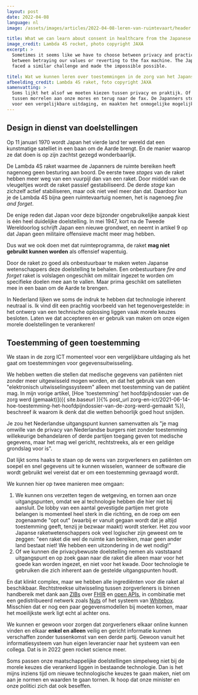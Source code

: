 ```yaml
---
layout: post
date: 2022-04-08
language: nl
image: /assets/images/articles/2022-04-08-leren-van-ruimtevaart/header.webp

title: What we can learn about consent in healthcare from the Japanese space program from the '70s
image_credit: Lambda 4S rocket, photo copyright JAXA
excerpt: >
  Sometimes it seems like we have to choose between privacy and practicality. Or
  between betraying our values or reverting to the fax machine. The Japanese
  faced a similar challenge and made the impossible possible.

titel: Wat we kunnen leren over toestemmingen in de zorg van het Japanse ruimtevaartprogramma uit de jaren '70
afbeelding_credit: Lambda 4S raket, foto copyright JAXA
samenvatting: >
  Soms lijkt het alsof we moeten kiezen tussen privacy en praktijk. Of kiezen
  tussen morrelen aan onze mores en terug naar de fax. De Japanners stonden
  voor een vergelijkbare uitdaging, en maakten het onmogelijke mogelijk.
---
```


## Design in dienst van doelstellingen

Op 11 januari 1970 wordt Japan het vierde land ter wereld dat een kunstmatige
satelliet in een baan om de Aarde brengt. En de manier waarop ze dat doen is op
zijn zachtst gezegd wonderbaarlijk.

De Lambda 4S raket waarmee de Japanners de ruimte bereiken heeft nagenoeg geen
besturing aan boord. De eerste twee _stages_ van de raket hebben meer weg van
een vuurpijl dan van een raket. Door middel van de vleugeltjes wordt de raket
passief gestabiliseerd. De derde _stage_ kan zichzelf actief stabiliseren, maar
ook niet veel meer dan dat. Daardoor kun je de Lambda 4S bijna geen
ruimtevaartuig noemen, het is nagenoeg _fire and forget_.

De enige reden dat Japan voor deze bijzonder ongebruikelijke aanpak kiest is één
heel duidelijke doelstelling. In mei 1947, kort na de Tweede Wereldoorlog
schrijft Japan een nieuwe grondwet, en neemt in artikel 9 op dat Japan geen
militaire offensieve macht meer mag hebben.

Dus wat we ook doen met dat ruimteprogramma, de raket **mag niet gebruikt kunnen
worden** als offensief wapentuig.

Door de raket zo goed als onbestuurbaar te maken weten Japanse wetenschappers
deze doelstelling te behalen. Een onbestuurbare _fire and forget_ raket is
volslagen ongeschikt om militair ingezet te worden om specifieke doelen mee aan
te vallen. Maar prima geschikt om satellieten mee in een baan om de Aarde te
brengen.

In Nederland lijken we soms de indruk te hebben dat technologie inherent
neutraal is. Ik vind dit een prachtig voorbeeld van het tegenovergestelde: in
het ontwerp van een technische oplossing liggen vaak morele keuzes besloten.
Laten we dat accepteren en er gebruik van maken om onze eigen morele
doelstellingen te verankeren!

## Toestemming of geen toestemming

We staan in de zorg ICT momenteel voor een vergelijkbare uitdaging als het gaat
om toestemmingen voor gegevensuitwisseling.

We hebben wetten die stellen dat medische gegevens van patiënten niet zonder
meer uitgewisseld mogen worden, en dat het gebruik van een "elektronisch
uitwisselingssysteem" alleen met toestemming van de patiënt mag. In mijn vorige
artikel, [Hoe 'toestemming' het hoofdpijndossier van de zorg werd (gemaakt)]({{
site.baseurl }}{% post_url
zorg-en-ict/2021-06-14-hoe-toestemming-het-hoofdpijndossier-van-de-zorg-werd-gemaakt %}),
beschreef ik waarom ik denk dat die wetten behoorlijk goed hout snijden.

Je zou het Nederlandse uitgangspunt kunnen samenvatten als "je mag omwille van
de privacy van Nederlandse burgers niet zonder toestemming willekeurige
behandelaren of derde partijen toegang geven tot medische gegevens, maar het mag
wel gericht, rechtstreeks, als er een geldige grondslag voor is".

Dat lijkt soms haaks te staan op de wens van zorgverleners en patiënten om
soepel en snel gegevens uit te kunnen wisselen, wanneer de software die wordt
gebruikt wel vereist dat er om een toestemming gevraagd wordt.

We kunnen hier op twee manieren mee omgaan:

1. We kunnen ons verzetten tegen de wetgeving, en tornen aan onze
   uitgangspunten, omdat we al technologie hebben die hier niet bij aansluit. De
   lobby van een aantal gevestigde partijen met grote belangen is momenteel heel
   sterk in die richting, en de roep om een zogenaamde "opt out" (waarbij er
   vanuit gegaan wordt dat je altijd toestemming geeft, tenzij je bezwaar maakt)
   wordt sterker. Het zou voor Japanse raketwetenschappers ook veel logischer
   zijn geweest om te zeggen: "een raket die wel de ruimte kan bereiken, maar
   geen ander land bestaat niet! We hebben een uitzondering in de wet nodig!"
2. Of we kunnen die privacybewuste doelstelling nemen als vaststaand
   uitgangspunt en op zoek gaan naar die raket die alleen maar voor het goede
   kan worden ingezet, en niet voor het kwade. Door technologie te gebruiken die
   zich inherent aan de gestelde uitgangspunten houdt.

En dat klinkt complex, maar we hebben alle ingrediënten voor die raket al
beschikbaar. Rechtstreekse uitwisseling tussen zorgverleners is binnen
handbereik met dank
aan [ZIBs](https://zibs.nl/wiki/Hoofdpagina) over [FHIR](https://www.hl7.org/fhir/) en [open
APIs](https://en.wikipedia.org/wiki/Open_API), in combinatie met een
gedistribueerd netwerk zoals [Nuts](https://nuts.nl/) of het systeem
van [Whitebox](https://www.whiteboxsystems.nl/). Misschien dat er nog een paar
gegevensmodellen bij moeten komen, maar het moeilijkste werk ligt echt al achter
ons.

We kunnen er gewoon voor zorgen dat zorgverleners elkaar online kunnen vinden en
elkaar **enkel en alleen** veilig en gericht informatie kunnen verschaffen
zonder tussenkomst van een derde partij. Gewoon vanuit het informatiesysteem van
hun eigen leverancier naar het systeem van een collega. Dat is in 2022 geen
rocket science meer.

Soms passen onze maatschappelijke doelstellingen simpelweg niet bij de morele
keuzes die verankerd liggen in bestaande technologie. Dan is het mijns inziens
tijd om nieuwe technologische keuzes te gaan maken, niet om aan je normen en
waarden te gaan tornen. Ik hoop dat onze minister en onze politici zich dat ook
beseffen.